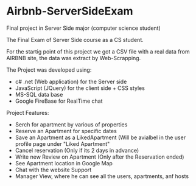 # Airbnb-ServerSideExam
Final project in Server Side major (computer science student)

The Final Exam of Server Side course as a CS student.

For the startig point of this project we got a CSV file with a real data from AIRBNB site, the data was extract by Web-Scrapping.

The Project was developed using:

* c# .net (Web application) for the Server side
* JavaScript (JQuery) for the client side + CSS styles
* MS-SQL data base 
* Google FireBase for RealTime chat

Project Features:
* Serch for apartment by various of properties
* Reserve an Apartment for specific dates
* Save an Apartment as a LikedApartment (Will be avialbel in the user profile page under "Liked Apartment"
* Cancel reservation (Only if its 2 days in advance)
* Write new Review on Apartment (Only after the Reservation ended)
* See Apartment location in Google Map
* Chat with the website Support
* Manager View, where he can see all the users, apartments, anf hosts
